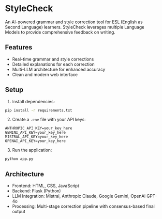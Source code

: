 # StyleCheck

An AI-powered grammar and style correction tool for ESL (English as Second Language) learners. StyleCheck leverages multiple Language Models to provide comprehensive feedback on writing.

## Features
- Real-time grammar and style corrections
- Detailed explanations for each correction
- Multi-LLM architecture for enhanced accuracy
- Clean and modern web interface

## Setup
1. Install dependencies:
```bash
pip install -r requirements.txt
```

2. Create a `.env` file with your API keys:
```
ANTHROPIC_API_KEY=your_key_here
GEMINI_API_KEY=your_key_here
MISTRAL_API_KEY=your_key_here
OPENAI_API_KEY=your_key_here
```

3. Run the application:
```bash
python app.py
```

## Architecture
- Frontend: HTML, CSS, JavaScript
- Backend: Flask (Python)
- LLM Integration: Mistral, Anthropic Claude, Google Gemini, OpenAI GPT-4o
- Processing: Multi-stage correction pipeline with consensus-based final output
